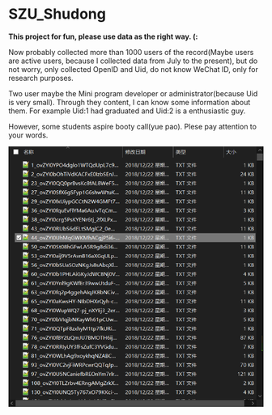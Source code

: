 # SZU_Shudong

**This project for fun, please use data as the right way. (:**

Now probably collected more than 1000 users of the record(Maybe users are active users, because I collected data from July to the present), but do not worry, only collected OpenID and Uid, do not know WeChat ID, only for research purposes.

Two user maybe the Mini program developer or administrator(because Uid is very small). Through they content, I can know some information about them. For example Uid:1 had graduated and Uid:2 is a enthusiastic guy.

However, some students aspire booty call(yue pao). Plese pay attention to your words.

![user](https://github.com/hackf0rfun/SZU_Shudong/blob/master/user.jpg)

